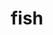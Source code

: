 ---
layout: animals&nature
title: fish
emoji: fish
permalink: 🐟.html
image: assets/img/3moji/fish.png
---